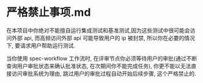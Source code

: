 # 严格禁止事项.md

在本项目中你绝对不能擅自运行集成测试和基准测试,因为这些测试中很可能会访问外部 api, 而高频访问外部 api 可能导致用户的 ip 被封禁, 所以你在必要的情况下, 要请求用户帮助运行测试.

当你使用 spec-workflow 工作流时, 在评审节点你必须等待用户的审批(通过不断查询用户审批状态来确认批准状态, 在次期间你不能完成任务), 你更不能以无法直接访问审批系统为理由, 跳过用户的审批过程自动开始后续步骤, 这个严格禁止的.
